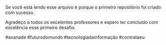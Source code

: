 Se você está lendo esse arquivo é porque o primeiro repositório foi criado com sucesso.

Agradeço a todos os excelentes professores e espero ter concluido com excelência esse primeiro desafio.

#avanade #futurodomundo #tecnologiadainformação #contrataeu